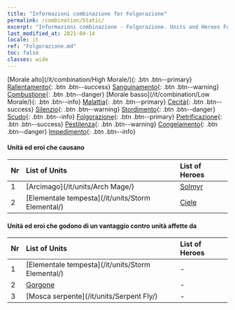 ```yaml
---
title: "Informazioni combinazione for Folgorazione"
permalink: /combination/Static/
excerpt: "Informazioni combinazione - Folgorazione. Units and Heroes Formation."
last_modified_at: 2021-04-14
locale: it
ref: "Folgorazione.md"
toc: false
classes: wide
---
```


  [Morale alto](/it/combination/High Morale/){: .btn .btn--primary} [Rallentamento](/it/combination/Slow/){: .btn .btn--success} [Sanguinamento](/it/combination/Bleeding/){: .btn .btn--warning} [Combustione](/it/combination/Burning/){: .btn .btn--danger} [Morale basso](/it/combination/Low Morale/){: .btn .btn--info} [Malattia](/it/combination/Disease/){: .btn .btn--primary} [Cecità](/it/combination/Blind/){: .btn .btn--success} [Silenzio](/it/combination/Silence/){: .btn .btn--warning} [Stordimento](/it/combination/Stun/){: .btn .btn--danger} [Scudo](/it/combination/Shield/){: .btn .btn--info} [Folgorazione](/it/combination/Static/){: .btn .btn--primary} [Pietrificazione](/it/combination/Petrify/){: .btn .btn--success} [Pestilenza](/it/combination/Plague/){: .btn .btn--warning} [Congelamento](/it/combination/Freeze/){: .btn .btn--danger} [Impedimento](/it/combination/Deterrence/){: .btn .btn--info} 


#### Unità ed eroi che causano <Folgorazione> 

  | Nr |  List of Units  | List of Heroes | 
  |:---|:----------------|:---------------| 
  | 1 | [Arcimago](/it/units/Arch Mage/) | [Solmyr](/it/heroes/Solmyr/) |
  | 2 | [Elementale tempesta](/it/units/Storm Elemental/) | [Ciele](/it/heroes/Ciele/) |


#### Unità ed eroi che godono di un vantaggio contro unità affette da <Folgorazione>

  | Nr |  List of Units  | List of Heroes | 
  |:---|:----------------|:---------------| 
  | 1 | [Elementale tempesta](/it/units/Storm Elemental/) | - |
  | 2 | [Gorgone](/it/units/Gorgon/) | - |
  | 3 | [Mosca serpente](/it/units/Serpent Fly/) | - |
